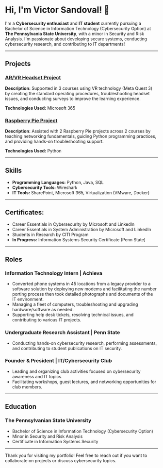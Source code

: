 # Hi, I'm Victor Sandoval! 👋

I'm a **Cybersecurity enthusiast** and **IT student** currently pursuing a Bachelor of Science in Information Technology (Cybersecurity Option) at **The Pennsylvania State University**, with a minor in Security and Risk Analysis. I'm passionate about developing secure systems, conducting cybersecurity research, and contributing to IT departments!

---

## Projects

### [AR/VR Headset Project](#)
**Description:** Supported in 3 courses using VR technology (Meta Quest 3) by creating the standard operating procedures, troubleshooting headset issues, and conducting surveys to improve the learning experience.

**Technologies Used:** Microsoft 365

### [Raspberry Pie Project](#)
**Description:** Assisted with 2 Raspberry Pie projects across 2 courses by teaching networking fundamentals, guiding Python programming practices, and providing hands-on troubleshooting support.

**Technologies Used:** Python

---

## Skills

- **Programming Languages:** Python, Java, SQL
- **Cybersecurity Tools:** Wireshark
- **IT Tools:** SharePoint, Microsoft 365, Virtualization (VMware, Docker)

---

## **Certificates:**
- Career Essentials in Cybersecurity by Microsoft and LinkedIn  
- Career Essentials in System Administration by Microsoft and LinkedIn  
- Students in Research by CITI Program  
- **In Progress:** Information Systems Security Certificate (Penn State)  

---

## Roles

### Information Technology Intern | **Achieva** 
- Converted phone systems in 45 locations from a legacy provider to a software solution by deploying new modems and facilitating the number porting process then took detailed photographs and 
  documents of the IT environment.
- Managing a fleet of computers, troubleshooting and upgrading hardware/software as needed.
- Supporting help desk tickets, resolving technical issues, and contributing to various IT projects.

### Undergraduate Research Assistant | **Penn State**   
- Conducting hands-on cybersecurity research, performing assessments, and contributing to student publications on IT security.

### Founder & President | **IT/Cybersecurity Club**  
- Leading and organizing club activities focused on cybersecurity awareness and IT topics.
- Facilitating workshops, guest lectures, and networking opportunities for club members.

---

## Education

### The Pennsylvanian State University
- Bachelor of Science in Information Technology (Cybersecurity Option)
- Minor in Security and Risk Analysis
- Certificate in Information Systems Security

---

Thank you for visiting my portfolio! Feel free to reach out if you want to collaborate on projects or discuss cybersecurity topics.
